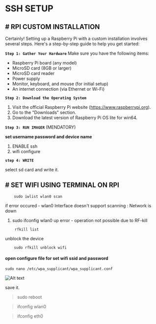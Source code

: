 # SSH SETUP

## # RPI CUSTOM INSTALLATION

Certainly! Setting up a Raspberry Pi with a custom installation involves several steps. Here's a step-by-step guide to help you get started:

**`Step 1: Gather Your Hardware`**
Make sure you have the following items:
- Raspberry Pi board (any model)
- MicroSD card (8GB or larger)
- MicroSD card reader
- Power supply
- Monitor, keyboard, and mouse (for initial setup)
- An internet connection (via Ethernet or Wi-Fi)

**`Step 2: Download the Operating System`**
1. Visit the official Raspberry Pi website (https://www.raspberrypi.org).
2. Go to the "Downloads" section.
3. Download the latest version of Raspberry Pi OS lite for win64.



**`Step 3: RUN IMAGER`** (MENDATORY)

**set username password and device name**

 1. ENABLE ssh
 2. wifi configure
 


**`step 4: WRITE`**

select sd card and write it.

## # SET WIFI USING TERMINAL ON RPI

        sudo iwlist wlan0 scan

if error occured - wlan0     Interface doesn't support scanning : Network is down

1. sudo ifconfig wlan0 up 
error - operation not possible due to RF-kill 

        rfkill list

unblock the device 

        sudo rfkill unblock wifi


#### open configure file for set wifi ssid and password

    sudo nano /etc/wpa_supplicant/wpa_supplicant.conf

![Alt text](image.png)

save it.

> sudo reboot

> ifconfig wlan0

> ifconfig eth0
